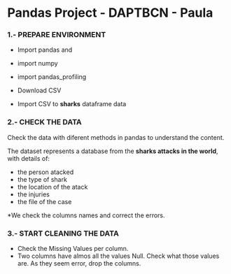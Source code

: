 # Pandas Project  - DAPTBCN - Paula

### 1.- PREPARE ENVIRONMENT

* Import pandas and 
* import numpy 
* import pandas_profiling

* Download CSV
* Import CSV to **sharks** dataframe data


### 2.- CHECK THE DATA 

Check the data with diferent methods in pandas to understand the content.

The dataset represents a database from the **sharks attacks in the world**, with details of:
* the person atacked
* the type of shark
* the location of the atack
* the injuries
* the file of the case

*We check the columns names and correct the errors.

### 3.- START CLEANING THE DATA 

* Check the Missing Values per column. 
* Two columns have almos all the values Null. Check what those values are. As they seem error, drop the columns.
